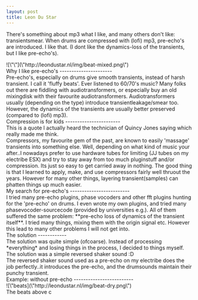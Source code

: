 ```yaml
---
layout: post
title: Leon Du Star
---
```

There's something about mp3 what I like, and many others don't like: transientsmear. When drums are compressed with (lofi) mp3, pre-echo's are introduced. I like that. (I dont like the dynamics-loss of the transients, but I like pre-echo's).


<div>  

</div>
<div>![\"\"](\"http://leondustar.nl/img/beat-mixed.png\")  

<div>  

</div>Why I like pre-echo's
----------------------


<div>  

</div>
<div>Pre-echo's, especially on drums give smooth transients, instead of harsh transient. I call it 'fluffy beats'. Ever listened to 60/70's music? Many folks out there are fiddling with audiotransformers, or especially buy an old mixingdisk with their favourite audiotransformers. Audiotransformers usually (depending on the type) introduce transientleakage/smear too. However, the dynamics of the transients are usually better preserved (compared to (lofi) mp3).
</div>
<div>  

</div>Compression is for kids
-----------------------


<div>  

</div>
<div>This is a quote I actually heard the technician of Quincy Jones saying which really made me think.
</div>
<div>Compressors, my favourite gem of the past, are known to easily 'massage' transients into something else. Well, depending on what kind of music your after..I nowadays prefer to use hardware tubes for limiting (JJ tubes on my electribe ESX) and try to stay away from too much pluginstuff and/or compression. Its just so easy to get carried away in nothing. The good thing is that I learned to apply, make, and use compressors fairly well thruout the years. However for many other things, layering transient(samples) can phatten things up much easier.
</div>
<div>  

</div>My search for pre-echo's
-------------------------


<div>  

</div>
<div>I tried many pre-echo plugins, phase vocoders and other fft plugins hunting for the 'pre-echo' on drums. I even wrote my own plugins, and tried many phasevocoder-sourcecode (provided by universities e.g.). All of them suffered the same problem: **pre-echo loss of dynamics of the transient itself**. I tried many things, mixing them with the origin signal etc. However this lead to many other problems I will not get into.
</div>
<div>  

</div>The solution
------------


<div>  

</div>
<div>The solution was quite simple (ofcoarse). Instead of processing *everything* and losing things in the process, I decided to things myself. The solution was a simple reversed shaker sound :D
</div>
<div>The reversed shaker sound used as a pre-echo on my electribe does the job perfectly..it introduces the pre-echo, and the drumsounds maintain their punchy transient.
</div>
<div>  

</div>Example: without pre-echo
-------------------------


<div>  

</div>
<div>![\"beats](\"http://leondustar.nl/img/beat-dry.png\")
</div>
<div>  

</div>
<div>  

</div>
<div>  

</div>
<div>  

</div>
<div>  

</div>
<div>  

</div>
<div>  

</div>
<div>  

</div>
<div>  

</div>
<div>  

</div>
<div>  

</div>
<div>  

</div>
<div>  

</div>
<div>The beats above c 
</div>
</div>
